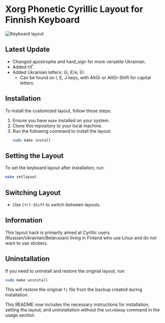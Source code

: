# Xorg Phonetic Cyrillic Layout for Finnish Keyboard

![Keyboard layout](https://github.com/sginne/finnish-russian-keyboard/blob/master/layout.png?raw=true)

## Latest Update
- Changed apostrophe and hard_sign for more versatile Ukrainian.
- Added ґ/Ґ.
- Added Ukrainian letters: І/і, Є/е, Ї/ї.
  - Can be found on I, E, J keys, with AltGr or AltGr-Shift for capital letters.

## Installation
To install the customized layout, follow these steps:

1. Ensure you have `make` installed on your system.
2. Clone this repository to your local machine.
3. Run the following command to install the layout:
   ```bash
   sudo make install
   ```

## Setting the Layout
To set the keyboard layout after installation, run:
```bash
make setlayout
```

## Switching Layout
- Use `Ctrl-Shift` to switch between layouts.

## Information
This layout hack is primarily aimed at Cyrillic users (Russian/Ukrainian/Belarusian) living in Finland who use Linux and do not want to use stickers.

## Uninstallation
If you need to uninstall and restore the original layout, run:
```bash
sudo make uninstall
```

This will restore the original `fi` file from the backup created during installation.

This README now includes the necessary instructions for installation, setting the layout, and uninstallation without the `setxkbmap` command in the usage section.